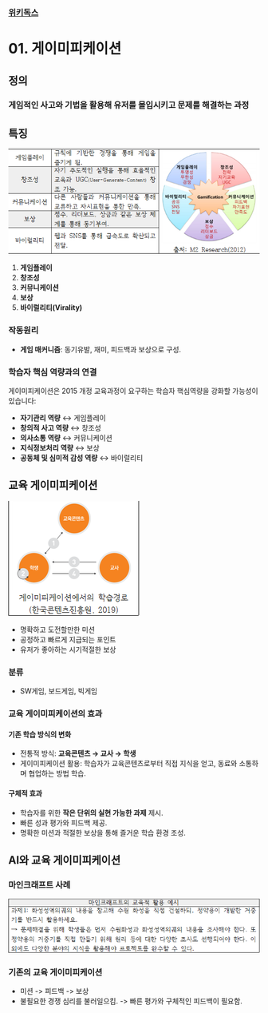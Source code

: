 ### [위키독스](https://wikidocs.net/120660)

# 01. 게이미피케이션
## 정의 
### 게임적인 사고와 기법을 활용해 유저를 몰입시키고 문제를 해결하는 과정

## 특징
![alt text](image.png)
1. **게임플레이**
2. **창조성**
3. **커뮤니케이션**
4. **보상**
5. **바이럴리티(Virality)**

### 작동원리
- **게임 매커니즘**: 동기유발, 재미, 피드백과 보상으로 구성.

### 학습자 핵심 역량과의 연결
게이미피케이션은 2015 개정 교육과정이 요구하는 학습자 핵심역량을 강화할 가능성이 있습니다:
- **자기관리 역량** ↔ 게임플레이
- **창의적 사고 역량** ↔ 창조성
- **의사소통 역량** ↔ 커뮤니케이션
- **지식정보처리 역량** ↔ 보상
- **공동체 및 심미적 감성 역량** ↔ 바이럴리티

## 교육 게이미피케이션
![alt text](image-1.png)
- 명확하고 도전할만한 미션
- 공정하고 빠르게 지급되는 포인트
- 유저가 좋아하는 시기적절한 보상

### 분류
- SW게임, 보드게임, 빅게임

### 교육 게이미피케이션의 효과

#### 기존 학습 방식의 변화
- 전통적 방식: **교육콘텐츠 → 교사 → 학생**
- 게이미피케이션 활용: 학습자가 교육콘텐츠로부터 직접 지식을 얻고, 동료와 소통하며 협업하는 방법 학습.

#### 구체적 효과
- 학습자를 위한 **작은 단위의 실현 가능한 과제** 제시.
- 빠른 성과 평가와 피드백 제공.
- 명확한 미션과 적절한 보상을 통해 즐거운 학습 환경 조성.

## AI와 교육 게이미피케이션

### 마인크래프트 사례
![alt text](image-2.png)

### 기존의 교육 게이미피케이션
- 미션 -> 피드백 -> 보상
- 불필요한 경쟁 심리를 불러일으킴. -> 빠른 평가와 구체적인 피드백이 필요함.

